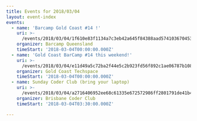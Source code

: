 ```yaml
---
title: Events for 2018/03/04
layout: event-index
events:
  - name: 'Barcamp Gold Coast #14 !'
    uri: >-
      /events/2018/03/04/1f610e83f1134a7c3eb42a645f84388aad574103670453b985d1ee2e38d86498
    organizer: Barcamp Queensland
    timeStart: '2018-03-04T00:00:00.000Z'
  - name: 'Gold Coast BarCamp #14 this weekend!'
    uri: >-
      /events/2018/03/04/e11d49a5c72ba2f44e5c2b923fd56f892c1ae06787b1083b81a89a61ae28689f
    organizer: Gold Coast Techspace
    timeStart: '2018-03-04T00:00:00.000Z'
  - name: Sunday Coder Club (bring your laptop)
    uri: >-
      /events/2018/03/04/a2716406952ee68c61335e672572986ff2801791de41b45f75b31c16f8977649
    organizer: Brisbane Coder Club
    timeStart: '2018-03-04T03:30:00.000Z'

---
```

